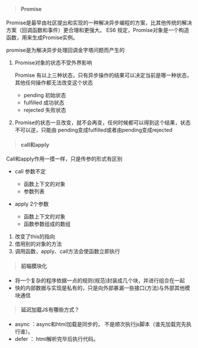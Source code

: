 > #### Promise

Promise是最早由社区提出和实现的一种解决异步编程的方案，比其他传统的解决方案（回调函数和事件）更合理和更强大。
ES6 规定，Promise对象是一个构造函数，用来生成Promise实例。

promise是为解决异步处理回调金字塔问题而产生的

1. Promise对象的状态不受外界影响
   
    Promise 有以上三种状态，只有异步操作的结果可以决定当前是哪一种状态，其他任何操作都无法改变这个状态

    - pending 初始状态
    - fulfilled 成功状态
    - rejected 失败状态
  
2. Promise的状态一旦改变，就不会再变，任何时候都可以得到这个结果，状态不可以逆，只能由 pending变成fulfilled或者由pending变成rejected

> #### call和apply

Call和apply作用一摸一样，只是传参的形式有区别

   * call 参数不定
      - 函数上下文的对象
      - 参数列表

   * apply 2个参数
      - 函数上下文的对象
      - 函数参数组成的数组
   
1. 改变了this的指向
2. 借用别的对象的方法
3. 调用函数，apply、call方法会使函数立即执行

> #### 前端模块化

- 将一个复杂的程序依据一点的规则(规范)封装成几个块，并进行组合在一起
- 快的内部数据与实现是私有的，只是向外部暴漏一些接口(方法)与外部其他模块通信

> #### 延迟加载JS有哪些方式？

- async ：async和html加载是同步的， 不是顺次执行js脚本（谁先加载完先执行谁）。
- defer ： html解析完毕后执行代码。